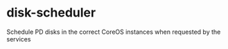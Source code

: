 
# disk-scheduler

Schedule PD disks in the correct CoreOS instances when requested by the services
